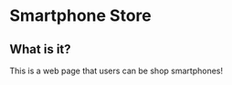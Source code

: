 Smartphone Store
================

## What is it?

This is a web page that users can be shop smartphones!
